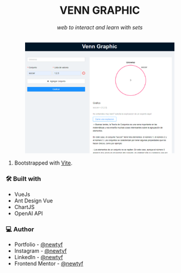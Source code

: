 <h1 align="center"><b>VENN GRAPHIC</b></h1>
<h6 align="center">web to interact and learn with sets</h6>

<div align="center"><img src="public/web.png" alt="web-image" width="400" /></div>

<!-- <p align="center">Live Site <a href="https://newtpomofocus.netlify.app">Here</a>.</p> -->

1. Bootstrapped with [Vite](https://vitejs.dev/).

### 🛠 Built with

- VueJs
- Ant Design Vue
- ChartJS
- OpenAI API

### 💻 Author

- Portfolio - [@newtyf](https://newtyf.com/)
- Instagram - [@newtyf](https://www.instagram.com/newt_yf/)
- LinkedIn - [@newtyf](https://www.linkedin.com/in/axel-mu%C3%B1oz/)
- Frontend Mentor - [@newtyf](https://www.frontendmentor.io/profile/TREz-bits)